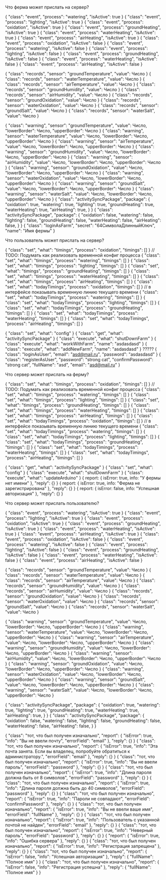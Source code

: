 Что ферма может прислать на сервер?

{ "class": "event", "process": "watering",      "isActive": true  }
{ "class": "event", "process": "lighting",      "isActive": true  }
{ "class": "event", "process": "oxidation",     "isActive": true  }
{ "class": "event", "process": "groundHeating", "isActive": true  }
{ "class": "event", "process": "waterHeating",  "isActive": true  }
{ "class": "event", "process": "airHeating",    "isActive": true  }
{ "class": "event", "process": "oxidation",     "isActive": false }
{ "class": "event", "process": "watering",      "isActive": false }
{ "class": "event", "process": "lighting",      "isActive": false }
{ "class": "event", "process": "groundHeating", "isActive": false }
{ "class": "event", "process": "waterHeating",  "isActive": false }
{ "class": "event", "process": "airHeating",    "isActive": false }

{ "class": "records", "sensor": "groundTemperature", "value": Число }
{ "class": "records", "sensor": "waterTemperature",  "value": Число }
{ "class": "records", "sensor": "airTemperature",    "value": Число }
{ "class": "records", "sensor": "groundHumidity",    "value": Число }
{ "class": "records", "sensor": "airHumidity",       "value": Число }
{ "class": "records", "sensor": "groundOxidation",   "value": Число }
{ "class": "records", "sensor": "waterOxidation",    "value": Число }
{ "class": "records", "sensor": "groundSalt",        "value": Число }
{ "class": "records", "sensor": "waterSalt",         "value": Число }

{ "class": "warning", "sensor": "groundTemperature", "value": Число, "lowerBorder": Число, "upperBorder": Число }
{ "class": "warning", "sensor": "waterTemperature",  "value": Число, "lowerBorder": Число, "upperBorder": Число }
{ "class": "warning", "sensor": "airTemperature",    "value": Число, "lowerBorder": Число, "upperBorder": Число }
{ "class": "warning", "sensor": "groundHumidity",    "value": Число, "lowerBorder": Число, "upperBorder": Число }
{ "class": "warning", "sensor": "airHumidity",       "value": Число, "lowerBorder": Число, "upperBorder": Число }
{ "class": "warning", "sensor": "groundOxidation",   "value": Число, "lowerBorder": Число, "upperBorder": Число }
{ "class": "warning", "sensor": "waterOxidation",    "value": Число, "lowerBorder": Число, "upperBorder": Число }
{ "class": "warning", "sensor": "groundSalt",        "value": Число, "lowerBorder": Число, "upperBorder": Число }
{ "class": "warning", "sensor": "waterSalt",         "value": Число, "lowerBorder": Число, "upperBorder": Число }
{ "class": "activitySyncPackage", "package": {
    "oxidation":     true,
    "watering":      true,
    "lighting":      true,
    "groundHeating": true,
    "waterHeating":  true,
    "airHeating":    true,
} }
{ "class": "activitySyncPackage", "package": {
    "oxidation":     false,
    "watering":      false,
    "lighting":      false,
    "groundHeating": false,
    "waterHeating":  false,
    "airHeating":    false,
} }
{ "class": "loginAsFarm", "secret": "64СимволаДлинныйКлюч", "name": "Имя фермы" }



Что пользователь может прислать на сервер?

{ "class": "set", "what": "timings",      "process": "oxidation",     "timings": [] } // TODO: Подумать как реализовать временной конфиг процесса
{ "class": "set", "what": "timings",      "process": "watering",      "timings": [] }
{ "class": "set", "what": "timings",      "process": "lighting",      "timings": [] }
{ "class": "set", "what": "timings",      "process": "groundHeating", "timings": [] }
{ "class": "set", "what": "timings",      "process": "waterHeating",  "timings": [] }
{ "class": "set", "what": "timings",      "process": "airHeating",    "timings": [] }
{ "class": "set", "what": "todayTimings", "process": "oxidation",     "timings": [] } // в интерфейсе показывать временную линию текущего времени
{ "class": "set", "what": "todayTimings", "process": "watering",      "timings": [] }
{ "class": "set", "what": "todayTimings", "process": "lighting",      "timings": [] }
{ "class": "set", "what": "todayTimings", "process": "groundHeating", "timings": [] }
{ "class": "set", "what": "todayTimings", "process": "waterHeating",  "timings": [] }
{ "class": "set", "what": "todayTimings", "process": "airHeating",    "timings": [] }

{ "class": "set", "what": "config" }
{ "class": "get", "what": "activitySyncPackage" }
{ "class": "execute", "what": "shutDownFarm" }
{ "class": "execute", "what": "workWithFarm", "name": "asdasdasd"  }
{ "class": "execute", "what": "addNewFarm", "name": "asdasdasd"  } ?????
{ "class": "loginAsUser", "email": "asd@mail.ru", "password": "asdasdasd"  }
{ "class": "registerAsUser", "password": "strong cat", "confirmPassword": "strong cat", "fullName": "asd", "email": "asd@mail.ru"  }

Что сервер может прислать на ферму?

{ "class": "set", "what": "timings",      "process": "oxidation",     "timings": [] } // TODO: Подумать как реализовать временной конфиг процесса
{ "class": "set", "what": "timings",      "process": "watering",      "timings": [] }
{ "class": "set", "what": "timings",      "process": "lighting",      "timings": [] }
{ "class": "set", "what": "timings",      "process": "groundHeating", "timings": [] }
{ "class": "set", "what": "timings",      "process": "waterHeating",  "timings": [] }
{ "class": "set", "what": "timings",      "process": "airHeating",    "timings": [] }
{ "class": "set", "what": "todayTimings", "process": "oxidation",     "timings": [] } // в интерфейсе показывать временную линию текущего времени
{ "class": "set", "what": "todayTimings", "process": "watering",      "timings": [] }
{ "class": "set", "what": "todayTimings", "process": "lighting",      "timings": [] }
{ "class": "set", "what": "todayTimings", "process": "groundHeating", "timings": [] }
{ "class": "set", "what": "todayTimings", "process": "waterHeating",  "timings": [] }
{ "class": "set", "what": "todayTimings", "process": "airHeating",    "timings": [] }

{ "class": "get", "what": "activitySyncPackage" }
{ "class": "set", "what": "config" }
{ "class": "execute", "what": "shutDownFarm" }
{ "class": "execute", "what": "updateArduino" }
{ report: { isError: true, info: "У фермы нет имени" }, "reply": {} }
{ report: { isError: true, info: "Ферма не зарегистрирована" }, "reply": {} }
{ report: { isError: false, info: "Успешная авторизация" }, "reply": {} }


Что сервер может прислать пользователю?

{ "class": "event", "process": "watering",      "isActive": true  }
{ "class": "event", "process": "lighting",      "isActive": true  }
{ "class": "event", "process": "oxidation",     "isActive": true  }
{ "class": "event", "process": "groundHeating", "isActive": true  }
{ "class": "event", "process": "waterHeating",  "isActive": true  }
{ "class": "event", "process": "airHeating",    "isActive": true  }
{ "class": "event", "process": "oxidation",     "isActive": false }
{ "class": "event", "process": "watering",      "isActive": false }
{ "class": "event", "process": "lighting",      "isActive": false }
{ "class": "event", "process": "groundHeating", "isActive": false }
{ "class": "event", "process": "waterHeating",  "isActive": false }
{ "class": "event", "process": "airHeating",    "isActive": false }

{ "class": "records", "sensor": "groundTemperature", "value": Число }
{ "class": "records", "sensor": "waterTemperature",  "value": Число }
{ "class": "records", "sensor": "airTemperature",    "value": Число }
{ "class": "records", "sensor": "groundHumidity",    "value": Число }
{ "class": "records", "sensor": "airHumidity",       "value": Число }
{ "class": "records", "sensor": "groundOxidation",   "value": Число }
{ "class": "records", "sensor": "waterOxidation",    "value": Число }
{ "class": "records", "sensor": "groundSalt",        "value": Число }
{ "class": "records", "sensor": "waterSalt",         "value": Число }

{ "class": "warning", "sensor": "groundTemperature", "value": Число, "lowerBorder": Число, "upperBorder": Число }
{ "class": "warning", "sensor": "waterTemperature",  "value": Число, "lowerBorder": Число, "upperBorder": Число }
{ "class": "warning", "sensor": "airTemperature",    "value": Число, "lowerBorder": Число, "upperBorder": Число }
{ "class": "warning", "sensor": "groundHumidity",    "value": Число, "lowerBorder": Число, "upperBorder": Число }
{ "class": "warning", "sensor": "airHumidity",       "value": Число, "lowerBorder": Число, "upperBorder": Число }
{ "class": "warning", "sensor": "groundOxidation",   "value": Число, "lowerBorder": Число, "upperBorder": Число }
{ "class": "warning", "sensor": "waterOxidation",    "value": Число, "lowerBorder": Число, "upperBorder": Число }
{ "class": "warning", "sensor": "groundSalt",        "value": Число, "lowerBorder": Число, "upperBorder": Число }
{ "class": "warning", "sensor": "waterSalt",         "value": Число, "lowerBorder": Число, "upperBorder": Число }

{ "class": "activitySyncPackage", "package": {
    "oxidation":     true,
    "watering":      true,
    "lighting":      true,
    "groundHeating": true,
    "waterHeating":  true,
    "airHeating":    true,
} }
{ "class": "activitySyncPackage", "package": {
    "oxidation":     false,
    "watering":      false,
    "lighting":      false,
    "groundHeating": false,
    "waterHeating":  false,
    "airHeating":    false,
} }

{ "class": "тот, что был получен изначально", "report": { "isError": true, "info": "Вы не ввели почту", "errorField": "email" }, "reply": {} }
{ "class": "тот, что был получен изначально", "report": { "isError": true, "info": "Эта почта занята. Если вы владелец, попробуйте обратиться к администратору.", "errorField": "email" }, "reply": {} }
{ "class": "тот, что был получен изначально", "report": { "isError": true, "info": "Вы не ввели пароль", "errorField": "password" }, "reply": {} }
{ "class": "тот, что был получен изначально", "report": { "isError": true, "info": "Длина пароля должна быть от 8 символов", "errorField": "password" }, "reply": {} }
{ "class": "тот, что был получен изначально", "report": { "isError": true, "info": "Длина пароля должна быть до 40 символов", "errorField": "password" }, "reply": {} }
{ "class": "тот, что был получен изначально", "report": { "isError": true, "info": "Пароли не совпадают", "errorField": "confirmPassword" }, "reply": {} }
{ "class": "тот, что был получен изначально", "report": { "isError": true, "info": "Вы не ввели ваше имя", "errorField": "fullName" }, "reply": {} }
{ "class": "тот, что был получен изначально", "report": { "isError": true, "info": "Пользователь с указанной почтой не найден", "errorField": "email" }, "reply": {} }
{ "class": "тот, что был получен изначально", "report": { "isError": true, "info": "Неверный пароль", "errorField": "password" }, "reply": {} }
{ "report": { "isError": true, "info": "Ошибка сервера" }, "reply": {} }
{ "class": "тот, что был получен изначально", "report": { "isError": true, "info": "Регистрация запрещена" }, "reply": {} }
{ "class": "тот, что был получен изначально", "report": { "isError": false, "info": "Успешная авторизация" }, "reply": { "fullName": "Полное имя" } }
{ "class": "тот, что был получен изначально", "report": { "isError": false, "info": "Регистрация успешна" }, "reply": { "fullName": "Полное имя" } }
